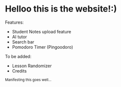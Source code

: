 # Helloo this is the website!:)

Features:
- Student Notes upload feature
- AI tutor
- Search bar
- Pomodoro Timer (Pingoodoro)

To be added:
- Lesson Randomizer
- Credits

<sub> Manifesting this goes well... </sub>
